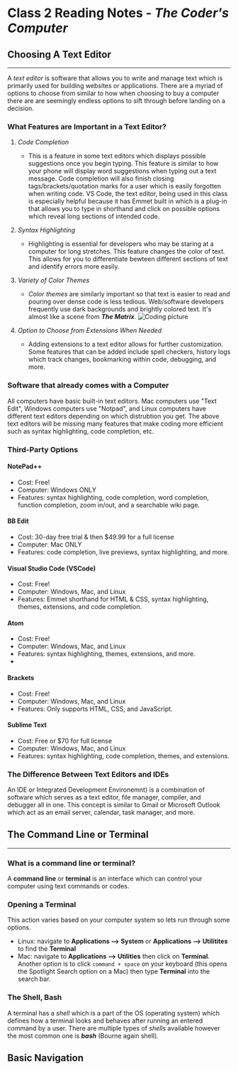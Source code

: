 # Class 2 Reading Notes - *The Coder's Computer*

## Choosing A Text Editor

***

A *text editor* is software that allows you to write and manage text which is primarily used for building websites or applications. There are a myriad of options to choose from similar to how when choosing to buy a computer there are are seemingly endless options to sift through before landing on a decision. 

### **What Features are Important in a Text Editor?**

 1. *Code Completion*
    - This is a feature in some text editors which displays possible suggestions once you begin typing. This feature is similar to how your phone will display word suggestions when typing out a text message. Code completion will also finish closing tags/brackets/quotation marks for a user which is easily forgotten when writing code. VS Code, the text editor, being used in this class is especially helpful because it has Emmet built in which is a plug-in that allows you to type in shorthand and click on possible options which reveal long sections of intended code.

2. *Syntax Highlighting*
    - Highlighting is essential for developers who may be staring at a computer for long stretches. This feature changes the color of text. This allows for you to differentiate bewteen different sections of text and identify errors more easily.

3. *Variety of Color Themes*
    - *Color themes* are similarly important so that text is easier to read and pouring over dense code is less tedious. Web/software developers frequently use dark backgrounds and brightly colored text. It's almost like a scene from ***The Matrix***. ![Coding picture](https://images.pexels.com/photos/546819/pexels-photo-546819.jpeg?auto=compress&cs=tinysrgb&w=800)

4. *Option to Choose from Extensions When Needed*
    - Adding extensions to a text editor allows for further customization. Some features that can be added include spell checkers, history logs which track changes, bookmarking within code, debugging, and more.

### Software that already comes with a Computer

All computers have basic built-in text editors. Mac computers use "Text Edit", Windows computers use "Notpad", and Linux computers have different text editors depending on which distrubtion you get. The above text editors will be missing many features that make coding more efficient such as syntax highlighting, code completion, etc. 

### Third-Party Options

#### NotePad++

- Cost: Free!
- Computer: Windows ONLY
- Features: syntax highlighting, code completion, word completion, function completion, zoom in/out, and a searchable wiki page. 

#### BB Edit

- Cost: 30-day free trial & then $49.99 for a full license
- Computer: Mac ONLY
- Features: code completion, live previews, syntax highlighting, and more.

#### Visual Studio Code (VSCode)

- Cost: Free!
- Computer: Windows, Mac, and Linux
- Features: Emmet shorthand for HTML & CSS, syntax highlighting, themes, extensions, and code completion.

#### Atom

- Cost: Free!
- Computer: Windows, Mac, and Linux
- Features: syntax highlighting, themes, extensions, and more. 
- 

#### Brackets

- Cost: Free!
- Computer: Windows, Mac, and Linux
- Features: Only supports HTML, CSS, and JavaScript. 

#### Sublime Text

- Cost: Free or $70 for full license
- Computer: Windows, Mac, and Linux
- Features: syntax highlighting, code completion, themes, and extensions. 

### The Difference Between Text Editors and IDEs

An IDE or Integrated Development Environemnt) is a combination of software which serves as a text editor, file manager, compiler, and debugger all in one. This concept is similar to Gmail or Microsoft Outlook which act as an email server, calendar, task manager, and more.

## The Command Line or Terminal

***

### What is a command line or terminal?

A **command line** or **terminal** is an interface which can control your computer using text commands or codes.

### Opening a Terminal

This action varies based on your computer system so lets run through some options.

- Linux: navigate to **Applications --> System** or **Applications --> Utilitites** to find the **Terminal**
- Mac: navigate to **Applications --> Utilities** then click on **Terminal**. Another option is to click `command + space` on your keyboard (this opens the Spotlight Search option on a Mac) then type **Terminal** into the search bar.

### The Shell, Bash

A terminal has a *shell* which is a part of the OS (operating system) which defines how a terminal looks and behaves after running an entered command by a user. There are multiple types of *shells* available however the most common one is ***bash*** (Bourne again shell).

## Basic Navigation

